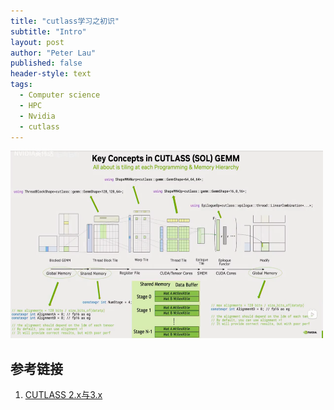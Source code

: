 ```yaml
---
title: "cutlass学习之初识"
subtitle: "Intro"
layout: post
author: "Peter Lau"
published: false
header-style: text
tags:
  - Computer science
  - HPC
  - Nvidia
  - cutlass
---
```






<div>
  <img class="cutlass" src="/img/hpc/cutlass/cutlass关键概念.png" width="500" height="300" alt="cutlass intro">
</div>






## 参考链接

1. [CUTLASS 2.x与3.x](https://www.bilibili.com/video/BV1XH4y1c7JZ/?spm_id_from=333.1387.search.video_card.click&vd_source=47335eadf4a3037631ddd45e49be7235)